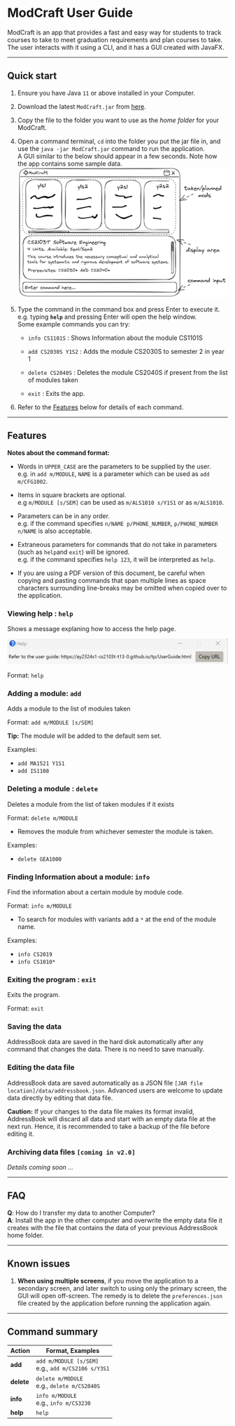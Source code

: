 
# ModCraft User Guide

ModCraft is an app that provides a fast and easy way for students to track courses
to take to meet graduation requirements and plan courses to take. The user interacts
with it using a CLI, and it has a GUI created with JavaFX.

<!-- * Table of Contents -->
<page-nav-print />

--------------------------------------------------------------------------------------------------------------------

## Quick start

1. Ensure you have Java `11` or above installed in your Computer.

1. Download the latest `ModCraft.jar` from [here](https://github.com/se-edu/addressbook-level3/releases).

1. Copy the file to the folder you want to use as the _home folder_ for your ModCraft.

1. Open a command terminal, `cd` into the folder you put the jar file in, and use the `java -jar ModCraft.jar` command to run the application.<br>
   A GUI similar to the below should appear in a few seconds. Note how the app contains some sample data.<br>
   ![Ui](images/Ui.png)

1. Type the command in the command box and press Enter to execute it. e.g. typing **`help`** and pressing Enter will open the help window.<br>
   Some example commands you can try:

   * `info CS1101S` : Shows Information about the module CS1101S

   * `add CS2030S Y1S2` : Adds the module CS2030S to semester 2 in year 1

   * `delete CS2040S` : Deletes the module CS2040S if present from the list of modules taken

   * `exit` : Exits the app.

1. Refer to the [Features](#features) below for details of each command.

--------------------------------------------------------------------------------------------------------------------

## Features

<box type="info" seamless>

**Notes about the command format:**<br>


* Words in `UPPER_CASE` are the parameters to be supplied by the user.<br>
  e.g. in `add m/MODULE`, `NAME` is a parameter which can be used as `add m/CFG1002`.

* Items in square brackets are optional.<br>
  e.g `m/MODULE [s/SEM]` can be used as `m/ALS1010 s/Y1S1` or as `m/ALS1010`.


* Parameters can be in any order.<br>
  e.g. if the command specifies `n/NAME p/PHONE_NUMBER`, `p/PHONE_NUMBER n/NAME` is also acceptable.

* Extraneous parameters for commands that do not take in parameters (such as `help`and `exit`) will be ignored.<br>
  e.g. if the command specifies `help 123`, it will be interpreted as `help`.

* If you are using a PDF version of this document, be careful when copying and pasting commands that span multiple lines as space characters surrounding line-breaks may be omitted when copied over to the application.
</box>

### Viewing help : `help`

Shows a message explaning how to access the help page.

![help message](images/helpMessage.png)

Format: `help`


### Adding a module: `add`

Adds a module to the list of modules taken

Format: `add m/MODULE [s/SEM]`

<box type="tip" seamless>

**Tip:** The module will be added to the default sem set.
</box>

Examples:
* `add MA1521 Y1S1`
* `add IS1108`

### Deleting a module : `delete`

Deletes a module from the list of taken modules if it exists

Format: `delete m/MODULE`

* Removes the module from whichever semester the module is taken.

Examples:

* `delete GEA1000`



### Finding Information about a module: `info`

Find the information about a certain module by module code.

Format: `info m/MODULE`

* To search for modules with variants add a `*` at the end of the module name.

Examples:
* `info CS2019`
* `info CS1010*`

### Exiting the program : `exit`

Exits the program.

Format: `exit`

### Saving the data

AddressBook data are saved in the hard disk automatically after any command that changes the data. There is no need to save manually.

### Editing the data file

AddressBook data are saved automatically as a JSON file `[JAR file location]/data/addressbook.json`. Advanced users are welcome to update data directly by editing that data file.

<box type="warning" seamless>

**Caution:**
If your changes to the data file makes its format invalid, AddressBook will discard all data and start with an empty data file at the next run.  Hence, it is recommended to take a backup of the file before editing it.
</box>

### Archiving data files `[coming in v2.0]`

_Details coming soon ..._

--------------------------------------------------------------------------------------------------------------------

## FAQ

**Q**: How do I transfer my data to another Computer?<br>
**A**: Install the app in the other computer and overwrite the empty data file it creates with the file that contains the data of your previous AddressBook home folder.

--------------------------------------------------------------------------------------------------------------------

## Known issues

1. **When using multiple screens**, if you move the application to a secondary screen, and later switch to using only the primary screen, the GUI will open off-screen. The remedy is to delete the `preferences.json` file created by the application before running the application again.

--------------------------------------------------------------------------------------------------------------------

## Command summary

Action     | Format, Examples
-----------|----------------------------------------------------------------------------------------------------------------------------------------------------------------------
**add**    | `add m/MODULE [s/SEM]`<br> e.g., `add m/CS2106 s/Y3S1`
**delete** | `delete m/MODULE` <br> e.g., `delete m/CS2040S`
**info**   | `info m/MODULE`<br> e.g., `info m/CS3230`
**help**   | `help`
